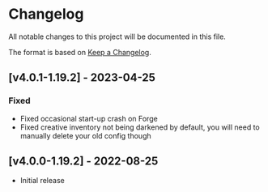 # Changelog
All notable changes to this project will be documented in this file.

The format is based on [Keep a Changelog].

## [v4.0.1-1.19.2] - 2023-04-25
### Fixed
- Fixed occasional start-up crash on Forge
- Fixed creative inventory not being darkened by default, you will need to manually delete your old config though

## [v4.0.0-1.19.2] - 2022-08-25
- Initial release

[Keep a Changelog]: https://keepachangelog.com/en/1.0.0/
